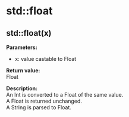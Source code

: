# std::float

## std::float(x)

**Parameters:** 
* x: value castable to Float

**Return value:**   
Float  

**Description:**    
An Int is converted to a Float of the same value.  
A Float is returned unchanged.  
A String is parsed to Float. 